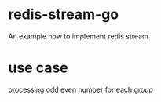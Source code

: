 # redis-stream-go
An example how to implement redis stream

# use case
processing odd even number for each group